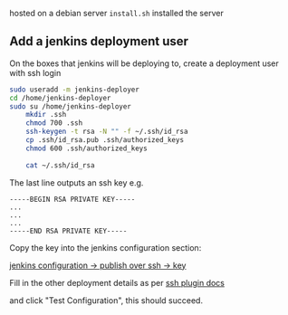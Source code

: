 hosted on a debian server
`install.sh` installed the server


## Add a jenkins deployment user
On the boxes that jenkins will be deploying to, create a deployment user 
with ssh login

```bash
sudo useradd -m jenkins-deployer
cd /home/jenkins-deployer
sudo su /home/jenkins-deployer
    mkdir .ssh
    chmod 700 .ssh  
    ssh-keygen -t rsa -N "" -f ~/.ssh/id_rsa
    cp .ssh/id_rsa.pub .ssh/authorized_keys
    chmod 600 .ssh/authorized_keys
    
    cat ~/.ssh/id_rsa

```


The last line outputs an ssh key e.g.

 ```
-----BEGIN RSA PRIVATE KEY-----
...
...
...
-----END RSA PRIVATE KEY-----

```
Copy the key into the jenkins configuration section:

[jenkins configuration -> publish over ssh  -> key ](https://aletheia-infrastructure.org/configure#section72)

Fill in the other deployment details as per [ssh plugin docs](https://wiki.jenkins.io/display/JENKINS/Publish+Over+SSH+Plugin)

and click "Test Configuration", this should succeed.

